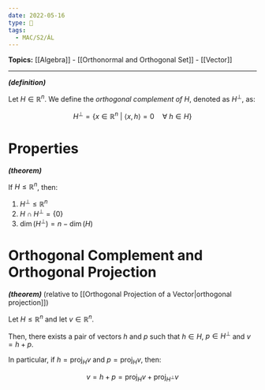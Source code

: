 ```yaml
---
date: 2022-05-16
type: 🧠
tags:
  - MAC/S2/ÁL
---
```


**Topics:** [[Algebra]] - [[Orthonormal and Orthogonal Set]] - [[Vector]]

---

_**(definition)**_

Let $H \in \mathbb{R}^n$. We define the _orthogonal complement of_ $H$, denoted as $H^\perp$, as:

$$
H^\perp = \{ x \in \mathbb{R}^n \ | \ \langle x, h \rangle = 0 \quad \forall\ h \in H \}
$$

# Properties

_**(theorem)**_

If $H \leq \mathbb{R}^n$, then:

1. $H^\perp \leq \mathbb{R}^n$
2. $H \cap H^\perp = \{ 0 \}$
3. $\dim(H^\perp) = n - \dim(H)$

# Orthogonal Complement and Orthogonal Projection

_**(theorem)**_ (relative to [[Orthogonal Projection of a Vector|orthogonal projection]])

Let $H \leq \mathbb{R}^n$ and let $v \in \mathbb{R}^n$.

Then, there exists a pair of vectors $h$ and $p$ such that $h \in H$, $p \in H^\perp$ and $v = h + p$.

In particular, if $h = \text{proj}_H v$ and $p = \text{proj}_H v$, then:

$$
v = h + p = \text{proj}_H v + \text{proj}_{H^\perp} v
$$
